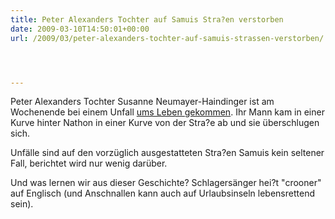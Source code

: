 ```yaml
---
title: Peter Alexanders Tochter auf Samuis Stra?en verstorben
date: 2009-03-10T14:50:01+00:00
url: /2009/03/peter-alexanders-tochter-auf-samuis-strassen-verstorben/




---
```

Peter Alexanders Tochter Susanne Neumayer-Haindinger ist am Wochenende bei einem Unfall [ums Leben gekommen][1]. Ihr Mann kam in einer Kurve hinter Nathon in einer Kurve von der Stra?e ab und sie überschlugen sich.

Unfälle sind auf den vorzüglich ausgestatteten Stra?en Samuis kein seltener Fall, berichtet wird nur wenig darüber.

Und was lernen wir aus dieser Geschichte? Schlagersänger hei?t "crooner" auf Englisch (und Anschnallen kann auch auf Urlaubsinseln lebensrettend sein).

 [1]: http://www.nationmultimedia.com/news/30097498/Daughter-of-famed-Austrian-crooner-dies-on-Samui
